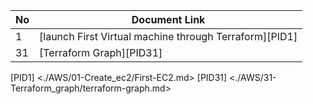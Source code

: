 | No | Document Link |
|-------|---------------|
|1 | [launch First Virtual machine through Terraform][PID1]|
|31| [Terraform Graph][PID31]|




















[PID1] <./AWS/01-Create_ec2/First-EC2.md>
[PID31] <./AWS/31-Terraform_graph/terraform-graph.md>
